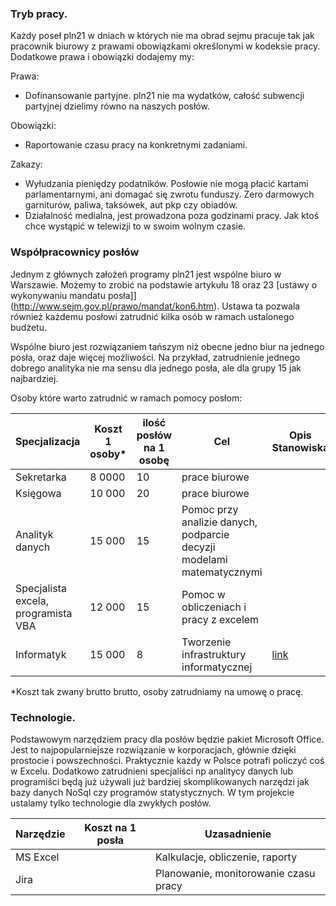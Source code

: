 ### Tryb pracy.

Każdy poseł pln21 w dniach w których nie ma obrad sejmu pracuje tak jak pracownik biurowy z prawami obowiązkami określonymi w kodeksie pracy.
Dodatkowe prawa i obowiązki dodajemy my:

Prawa: 
* Dofinansowanie partyjne. pln21 nie ma wydatków, całość subwencji partyjnej dzielimy równo na naszych posłów.

Obowiązki: 
* Raportowanie czasu pracy na konkretnymi zadaniami.

Zakazy:
* Wyłudzania pieniędzy podatników. Posłowie nie mogą płacić kartami parlamentarnymi, ani domagać się zwrotu funduszy. Zero darmowych garniturów, paliwa, taksówek, aut pkp czy obiadów.
* Działalność medialna, jest prowadzona poza godzinami pracy. Jak ktoś chce wystąpić w telewizji to w swoim wolnym czasie. 

### Współpracownicy posłów

Jednym z głównych założeń programy pln21 jest wspólne biuro w Warszawie.
Możemy to zrobić na podstawie artykułu 18 oraz 23 [ustawy o wykonywaniu mandatu posła]](http://www.sejm.gov.pl/prawo/mandat/kon6.htm).  Ustawa ta pozwala również każdemu posłowi zatrudnić kilka osób w ramach ustalonego budżetu.



Wspólne biuro jest rozwiązaniem tańszym niż obecne jedno biur na jednego posła, oraz daje więcej możliwości.
Na przykład, zatrudnienie jednego dobrego analityka nie ma sensu dla jednego posła, ale dla grupy 15 jak najbardziej. 

Osoby które warto zatrudnić w ramach pomocy posłom:

Specjalizacja|Koszt 1 osoby*|ilość posłów na 1 osobę| Cel | Opis Stanowiska
-------------|-------------|-------------|-------------|-------------
Sekretarka|8 0000|10|prace biurowe| 
Księgowa |10 000|20|prace biurowe| 
Analityk danych|15  000| 15 |Pomoc przy analizie danych, podparcie decyzji modelami matematycznymi| 
Specjalista excela, programista VBA|12 000|15 | Pomoc w obliczeniach i pracy z excelem| 
Informatyk | 15 000 | 8 | Tworzenie infrastruktury informatycznej| [link](https://github.com/PartiaLudziNiezaleznych21/PracaPoslow/blob/master/Wspolpracownicy/Informatyk.md)

*Koszt tak zwany brutto brutto, osoby zatrudniamy na umowę o pracę.

### Technologie.

Podstawowym narzędziem pracy dla posłów będzie pakiet Microsoft Office. Jest to najpopularniejsze rozwiązanie w korporacjach, głównie dzięki prostocie i powszechności. Praktycznie każdy w Polsce potrafi policzyć coś w Excelu. Dodatkowo zatrudnieni specjaliści np analitycy danych lub programiści będą już używali już bardziej skomplikowanych narzędzi jak bazy danych NoSql czy programów statystycznych. W tym projekcie ustalamy tylko technologie dla zwykłych posłów.

Narzędzie|Koszt na 1 posła |Uzasadnienie
-------------|-------------|-------------
MS Excel | |Kalkulacje, obliczenie, raporty
Jira | |Planowanie, monitorowanie czasu pracy

